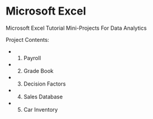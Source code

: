 # Microsoft Excel
Microsoft Excel Tutorial Mini-Projects For Data Analytics

Project Contents:
- 1. Payroll
- 2. Grade Book
- 3. Decision Factors
- 4. Sales Database
- 5. Car Inventory
